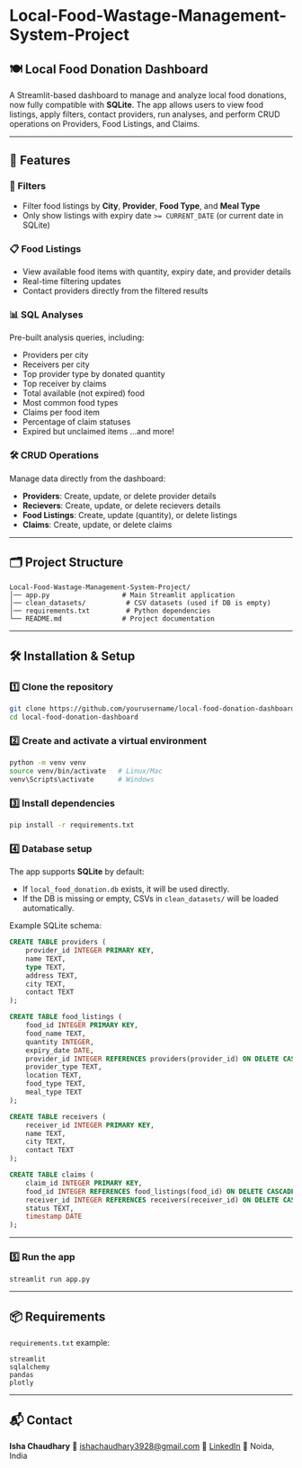 # Local-Food-Wastage-Management-System-Project

## 🍽️ Local Food Donation Dashboard

A Streamlit-based dashboard to manage and analyze local food donations, now fully compatible with **SQLite**.
The app allows users to view food listings, apply filters, contact providers, run analyses, and perform CRUD operations on Providers, Food Listings, and Claims.

---

## 🚀 Features

### 🔎 Filters

* Filter food listings by **City**, **Provider**, **Food Type**, and **Meal Type**
* Only show listings with expiry date `>= CURRENT_DATE` (or current date in SQLite)

### 📋 Food Listings

* View available food items with quantity, expiry date, and provider details
* Real-time filtering updates
* Contact providers directly from the filtered results

### 📊 SQL Analyses

Pre-built analysis queries, including:

* Providers per city
* Receivers per city
* Top provider type by donated quantity
* Top receiver by claims
* Total available (not expired) food
* Most common food types
* Claims per food item
* Percentage of claim statuses
* Expired but unclaimed items
  …and more!

### 🛠️ CRUD Operations

Manage data directly from the dashboard:

* **Providers**: Create, update, or delete provider details
* **Recievers**: Create, update, or delete recievers details
* **Food Listings**: Create, update (quantity), or delete listings
* **Claims**: Create, update, or delete claims

---

## 🗂️ Project Structure

```
Local-Food-Wastage-Management-System-Project/
│── app.py                  # Main Streamlit application
│── clean_datasets/          # CSV datasets (used if DB is empty)
│── requirements.txt         # Python dependencies
└── README.md               # Project documentation
```

---

## 🛠️ Installation & Setup

### 1️⃣ Clone the repository

```bash
git clone https://github.com/yourusername/local-food-donation-dashboard.git
cd local-food-donation-dashboard
```

### 2️⃣ Create and activate a virtual environment

```bash
python -m venv venv
source venv/bin/activate   # Linux/Mac
venv\Scripts\activate      # Windows
```

### 3️⃣ Install dependencies

```bash
pip install -r requirements.txt
```

### 4️⃣ Database setup

The app supports **SQLite** by default:

* If `local_food_donation.db` exists, it will be used directly.
* If the DB is missing or empty, CSVs in `clean_datasets/` will be loaded automatically.

Example SQLite schema:

```sql
CREATE TABLE providers (
    provider_id INTEGER PRIMARY KEY,
    name TEXT,
    type TEXT,
    address TEXT,
    city TEXT,
    contact TEXT
);

CREATE TABLE food_listings (
    food_id INTEGER PRIMARY KEY,
    food_name TEXT,
    quantity INTEGER,
    expiry_date DATE,
    provider_id INTEGER REFERENCES providers(provider_id) ON DELETE CASCADE,
    provider_type TEXT,
    location TEXT,
    food_type TEXT,
    meal_type TEXT
);

CREATE TABLE receivers (
    receiver_id INTEGER PRIMARY KEY,
    name TEXT,
    city TEXT,
    contact TEXT
);

CREATE TABLE claims (
    claim_id INTEGER PRIMARY KEY,
    food_id INTEGER REFERENCES food_listings(food_id) ON DELETE CASCADE,
    receiver_id INTEGER REFERENCES receivers(receiver_id) ON DELETE CASCADE,
    status TEXT,
    timestamp DATE
);
```

---

### 5️⃣ Run the app

```bash
streamlit run app.py
```

---

## 📦 Requirements

`requirements.txt` example:

```
streamlit
sqlalchemy
pandas
plotly
```

---

## 📬 Contact

**Isha Chaudhary**
📧 [ishachaudhary3928@gmail.com](mailto:ishachaudhary3928@gmail.com)
🔗 [LinkedIn](https://www.linkedin.com/in/ishachaudhary18)
📍 Noida, India


